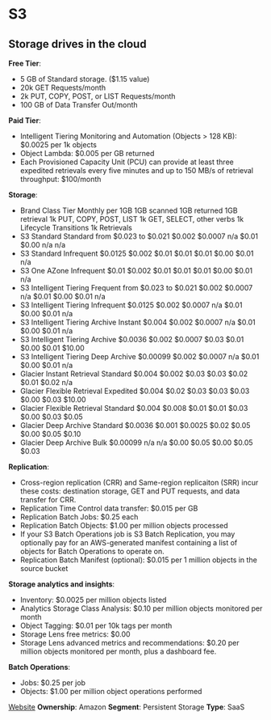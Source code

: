 # S3

## Storage drives in the cloud

**Free Tier**:

- 5 GB of Standard storage. ($1.15 value)
- 20k GET Requests/month
- 2k PUT, COPY, POST, or LIST Requests/month
- 100 GB of Data Transfer Out/month

**Paid Tier**:

- Intelligent Tiering Monitoring and Automation (Objects > 128 KB): $0.0025 per 1k objects
- Object Lambda: $0.005 per GB returned
- Each Provisioned Capacity Unit (PCU) can provide at least three expedited retrievals every five minutes and up to 150 MB/s of retrieval throughput: $100/month

**Storage**:

- Brand Class Tier Monthly per 1GB 1GB scanned 1GB returned 1GB retrieval 1k PUT, COPY, POST, LIST 1k GET, SELECT, other verbs 1k Lifecycle Transitions 1k Retrievals
- S3 Standard Standard from $0.023 to $0.021 $0.002 $0.0007 n/a $0.01 $0.00 n/a n/a
- S3 Standard Infrequent $0.0125 $0.002 $0.01 $0.01 $0.01 $0.00 $0.01 n/a
- S3 One AZone Infrequent $0.01 $0.002 $0.01 $0.01 $0.01 $0.00 $0.01 n/a
- S3 Intelligent Tiering Frequent from $0.023 to $0.021 $0.002 $0.0007 n/a $0.01 $0.00 $0.01 n/a
- S3 Intelligent Tiering Infrequent $0.0125 $0.002 $0.0007 n/a $0.01 $0.00 $0.01 n/a
- S3 Intelligent Tiering Archive Instant $0.004 $0.002 $0.0007 n/a $0.01 $0.00 $0.01 n/a
- S3 Intelligent Tiering Archive $0.0036 $0.002 $0.0007 $0.03 $0.01 $0.00 $0.01 $10.00
- S3 Intelligent Tiering Deep Archive $0.00099 $0.002 $0.0007 n/a $0.01 $0.00 $0.01 n/a
- Glacier Instant Retrieval Standard $0.004 $0.002 $0.03 $0.03 $0.02 $0.01 $0.02 n/a
- Glacier Flexible Retrieval Expedited $0.004 $0.02 $0.03 $0.03 $0.03 $0.00 $0.03 $10.00
- Glacier Flexible Retrieval Standard $0.004 $0.008 $0.01 $0.01 $0.03 $0.00 $0.03 $0.05
- Glacier Deep Archive Standard $0.0036 $0.001 $0.0025 $0.02 $0.05 $0.00 $0.05 $0.10
- Glacier Deep Archive Bulk $0.00099 n/a n/a $0.00 $0.05 $0.00 $0.05 $0.03

**Replication**:

- Cross-region replication (CRR) and Same-region replicaiton (SRR) incur these costs: destination storage, GET and PUT requests, and data transfer for CRR.
- Replication Time Control data transfer: $0.015 per GB
- Replication Batch Jobs: $0.25 each
- Replication Batch Objects: $1.00 per million objects processed
- If your S3 Batch Operations job is S3 Batch Replication, you may optionally pay for an AWS-generated manifest containing a list of objects for Batch Operations to operate on.
- Replication Batch Manifest (optional): $0.015 per 1 million objects in the source bucket

**Storage analytics and insights**:

- Inventory: $0.0025 per million objects listed
- Analytics Storage Class Analysis: $0.10 per million objects monitored per month
- Object Tagging: $0.01 per 10k tags per month
- Storage Lens free metrics: $0.00
- Storage Lens advanced metrics and recommendations: $0.20 per million objects monitored per month, plus a dashboard fee.

**Batch Operations**:

- Jobs: $0.25 per job
- Objects: $1.00 per million object operations performed

[Website](https://aws.amazon.com/s3/)
**Ownership**: Amazon
**Segment**: Persistent Storage
**Type**: SaaS
